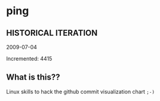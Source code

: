 # ping

## HISTORICAL ITERATION
2009-07-04

Incremented: 4415

## What is this?? 
Linux skills to hack the github commit visualization chart `;-)`
